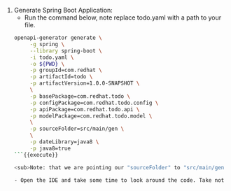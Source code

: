 
1. Generate Spring Boot Application:
   - Run the command below, note replace todo.yaml with a path to your file.  
   ```sh
   openapi-generator generate \
        -g spring \
        --library spring-boot \
        -i todo.yaml \
        -o ${PWD} \
        -p groupId=com.redhat \
        -p artifactId=todo \
        -p artifactVersion=1.0.0-SNAPSHOT \
        \
        -p basePackage=com.redhat.todo \
        -p configPackage=com.redhat.todo.config \
        -p apiPackage=com.redhat.todo.api \
        -p modelPackage=com.redhat.todo.model \
        \
        -p sourceFolder=src/main/gen \
        \
        -p dateLibrary=java8 \
        -p java8=true
   ```{{execute}}
   
   <sub>Note: that we are pointing our "sourceFolder" to "src/main/gen". Anything inside the gen folder should be treated as immutable</sub>
   
   - Open the IDE and take some time to look around the code. Take note that we are currently generating all the files related to the application inside of the "src/main/gen" folder
